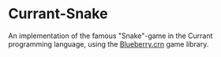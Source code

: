 # Currant-Snake
An implementation of the famous "Snake"-game in the Currant programming language, using the [Blueberry.crn](https://github.com/devtaube/blueberry.crn) game library.
